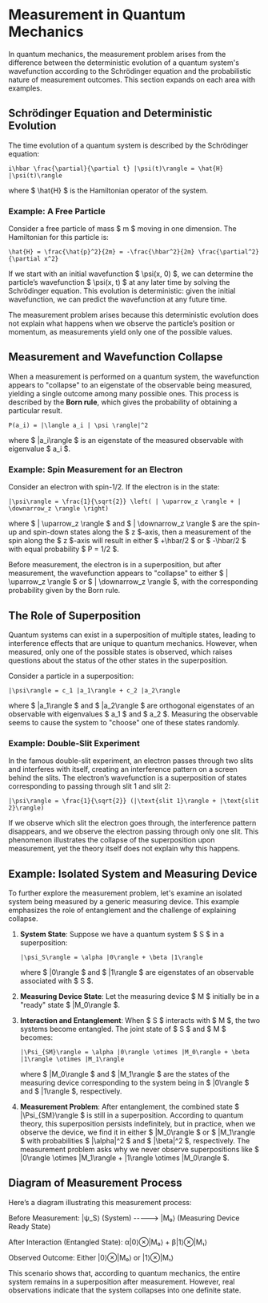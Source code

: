 # Measurement in Quantum Mechanics

In quantum mechanics, the measurement problem arises from the difference between the deterministic evolution of a quantum system's wavefunction according to the Schrödinger equation and the probabilistic nature of measurement outcomes. This section expands on each area with examples.

## Schrödinger Equation and Deterministic Evolution

The time evolution of a quantum system is described by the Schrödinger equation:
```{math}
i\hbar \frac{\partial}{\partial t} |\psi(t)\rangle = \hat{H} |\psi(t)\rangle
```
where $ \hat{H} $ is the Hamiltonian operator of the system.

### Example: A Free Particle

Consider a free particle of mass $ m $ moving in one dimension. The Hamiltonian for this particle is:
```{math}
\hat{H} = \frac{\hat{p}^2}{2m} = -\frac{\hbar^2}{2m} \frac{\partial^2}{\partial x^2}
```
If we start with an initial wavefunction $ \psi(x, 0) $, we can determine the particle’s wavefunction $ \psi(x, t) $ at any later time by solving the Schrödinger equation. This evolution is deterministic: given the initial wavefunction, we can predict the wavefunction at any future time.

The measurement problem arises because this deterministic evolution does not explain what happens when we observe the particle’s position or momentum, as measurements yield only one of the possible values.

## Measurement and Wavefunction Collapse

When a measurement is performed on a quantum system, the wavefunction appears to "collapse" to an eigenstate of the observable being measured, yielding a single outcome among many possible ones. This process is described by the **Born rule**, which gives the probability of obtaining a particular result.

```{math}
P(a_i) = |\langle a_i | \psi \rangle|^2
```
where $ |a_i\rangle $ is an eigenstate of the measured observable with eigenvalue $ a_i $.

### Example: Spin Measurement for an Electron

Consider an electron with spin-1/2. If the electron is in the state:
```{math}
|\psi\rangle = \frac{1}{\sqrt{2}} \left( | \uparrow_z \rangle + | \downarrow_z \rangle \right)
```
where $ | \uparrow_z \rangle $ and $ | \downarrow_z \rangle $ are the spin-up and spin-down states along the $ z $-axis, then a measurement of the spin along the $ z $-axis will result in either $ +\hbar/2 $ or $ -\hbar/2 $ with equal probability $ P = 1/2 $.

Before measurement, the electron is in a superposition, but after measurement, the wavefunction appears to "collapse" to either $ | \uparrow_z \rangle $ or $ | \downarrow_z \rangle $, with the corresponding probability given by the Born rule.

## The Role of Superposition

Quantum systems can exist in a superposition of multiple states, leading to interference effects that are unique to quantum mechanics. However, when measured, only one of the possible states is observed, which raises questions about the status of the other states in the superposition.

Consider a particle in a superposition:
```{math}
|\psi\rangle = c_1 |a_1\rangle + c_2 |a_2\rangle
```
where $ |a_1\rangle $ and $ |a_2\rangle $ are orthogonal eigenstates of an observable with eigenvalues $ a_1 $ and $ a_2 $. Measuring the observable seems to cause the system to "choose" one of these states randomly.

### Example: Double-Slit Experiment

In the famous double-slit experiment, an electron passes through two slits and interferes with itself, creating an interference pattern on a screen behind the slits. The electron’s wavefunction is a superposition of states corresponding to passing through slit 1 and slit 2:
```{math}
|\psi\rangle = \frac{1}{\sqrt{2}} (|\text{slit 1}\rangle + |\text{slit 2}\rangle)
```
If we observe which slit the electron goes through, the interference pattern disappears, and we observe the electron passing through only one slit. This phenomenon illustrates the collapse of the superposition upon measurement, yet the theory itself does not explain why this happens.

## Example: Isolated System and Measuring Device

To further explore the measurement problem, let's examine an isolated system being measured by a generic measuring device. This example emphasizes the role of entanglement and the challenge of explaining collapse.

1. **System State**: Suppose we have a quantum system $ S $ in a superposition:
   ```{math}
   |\psi_S\rangle = \alpha |0\rangle + \beta |1\rangle
   ```
   where $ |0\rangle $ and $ |1\rangle $ are eigenstates of an observable associated with $ S $.

2. **Measuring Device State**: Let the measuring device $ M $ initially be in a "ready" state $ |M_0\rangle $.

3. **Interaction and Entanglement**: When $ S $ interacts with $ M $, the two systems become entangled. The joint state of $ S $ and $ M $ becomes:
   ```{math}
   |\Psi_{SM}\rangle = \alpha |0\rangle \otimes |M_0\rangle + \beta |1\rangle \otimes |M_1\rangle
   ```
   where $ |M_0\rangle $ and $ |M_1\rangle $ are the states of the measuring device corresponding to the system being in $ |0\rangle $ and $ |1\rangle $, respectively.

4. **Measurement Problem**: After entanglement, the combined state $ |\Psi_{SM}\rangle $ is still in a superposition. According to quantum theory, this superposition persists indefinitely, but in practice, when we observe the device, we find it in either $ |M_0\rangle $ or $ |M_1\rangle $ with probabilities $ |\alpha|^2 $ and $ |\beta|^2 $, respectively. The measurement problem asks why we never observe superpositions like $ |0\rangle \otimes |M_1\rangle + |1\rangle \otimes |M_0\rangle $.

## Diagram of Measurement Process

Here’s a diagram illustrating this measurement process:

Before Measurement:
|ψ_S⟩ (System)  ----->  |M₀⟩ (Measuring Device Ready State)

After Interaction (Entangled State):
α|0⟩⊗|M₀⟩ + β|1⟩⊗|M₁⟩

Observed Outcome:
Either |0⟩⊗|M₀⟩ or |1⟩⊗|M₁⟩

This scenario shows that, according to quantum mechanics, the entire system remains in a superposition after measurement. However, real observations indicate that the system collapses into one definite state.
